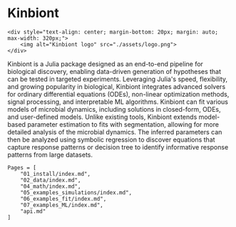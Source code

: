 # Kinbiont 

```@raw html
<div style="text-align: center; margin-bottom: 20px; margin: auto; max-width: 320px;">
    <img alt="Kinbiont logo" src="./assets/logo.png">
</div>
```

Kinbiont is a Julia package designed as an end-to-end pipeline for biological discovery, enabling data-driven generation of hypotheses that can be tested in targeted experiments. Leveraging Julia's speed, flexibility, and growing popularity in biological, Kinbiont integrates advanced solvers for ordinary differential equations (ODEs), non-linear optimization methods, signal processing, and interpretable ML algorithms. Kinbiont can fit various models of microbial dynamics, including solutions in closed-form, ODEs, and user-defined models. Unlike existing tools, Kinbiont extends model-based parameter estimation to fits with segmentation, allowing for more detailed analysis of the microbial dynamics. The inferred parameters can then be analyzed using symbolic regression to discover equations that capture response patterns or decision tree to identify informative response patterns from large datasets.

```@contents
Pages = [
    "01_install/index.md",
    "02_data/index.md",
    "04_math/index.md",
    "05_examples_simulations/index.md",
    "06_examples_fit/index.md",
    "07_examples_ML/index.md",
    "api.md"
]
```

